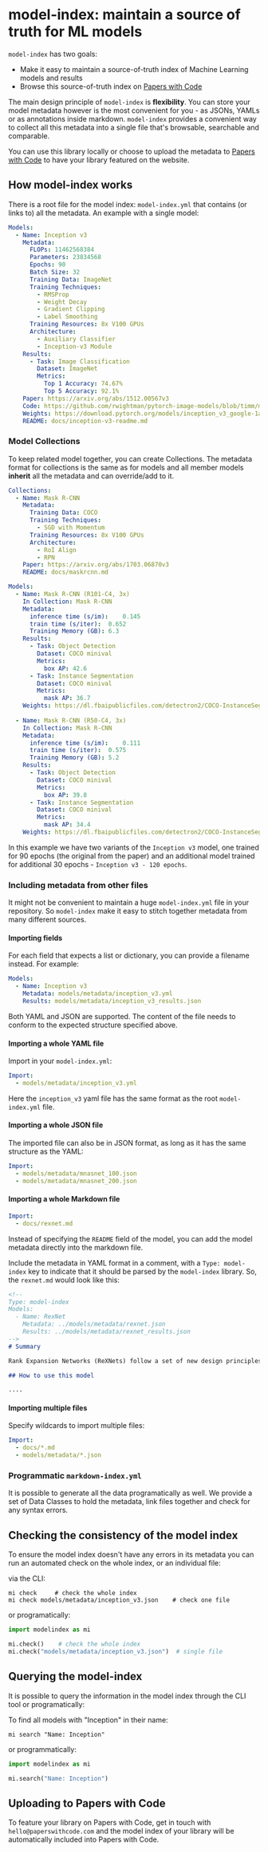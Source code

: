 # model-index: maintain a source of truth for ML models

`model-index` has two goals:
- Make it easy to maintain a source-of-truth index of Machine Learning models and results 
- Browse this source-of-truth index on [Papers with Code](https://paperswithcode.com/)

The main design principle of `model-index` is **flexibility**. You can store your model metadata however is the
most convenient for you - as JSONs, YAMLs or as annotations inside markdown. `model-index` provides a convenient
way to collect all this metadata into a single file that's browsable, searchable and comparable.

You can use this library locally or choose to upload the metadata to [Papers with Code](https://paperswithcode.com)
to have your library featured on the website. 

## How model-index works

There is a root file for the model index: `model-index.yml` that contains (or links to) all the metadata. 
An example with a single model:

```yaml
Models:
  - Name: Inception v3
    Metadata:
      FLOPs: 11462568384
      Parameters: 23834568
      Epochs: 90
      Batch Size: 32
      Training Data: ImageNet  
      Training Techniques: 
        - RMSProp
        - Weight Decay
        - Gradient Clipping
        - Label Smoothing
      Training Resources: 8x V100 GPUs
      Architecture:
        - Auxiliary Classifier
        - Inception-v3 Module
    Results:
      - Task: Image Classification
        Dataset: ImageNet
        Metrics:
          Top 1 Accuracy: 74.67%
          Top 5 Accuracy: 92.1%
    Paper: https://arxiv.org/abs/1512.00567v3
    Code: https://github.com/rwightman/pytorch-image-models/blob/timm/models/inception_v3.py#L442
    Weights: https://download.pytorch.org/models/inception_v3_google-1a9a5a14.pth 
    README: docs/inception-v3-readme.md
```

### Model Collections

To keep related model together, you can create Collections. The metadata format for collections is the same as for models
and all member models **inherit** all the metadata and can override/add to it. 

```yaml
Collections:
  - Name: Mask R-CNN
    Metadata:
      Training Data: COCO
      Training Techniques: 
        - SGD with Momentum
      Training Resources: 8x V100 GPUs
      Architecture:
        - RoI Align
        - RPN
    Paper: https://arxiv.org/abs/1703.06870v3
    README: docs/maskrcnn.md

Models:
  - Name: Mask R-CNN (R101-C4, 3x)
    In Collection: Mask R-CNN 
    Metadata:
      inference time (s/im):	0.145
      train time (s/iter):	0.652
      Training Memory (GB):	6.3
    Results:
      - Task: Object Detection
        Dataset: COCO minival
        Metrics:
          box AP: 42.6
      - Task: Instance Segmentation
        Dataset: COCO minival
        Metrics:
          mask AP: 36.7
    Weights: https://dl.fbaipublicfiles.com/detectron2/COCO-InstanceSegmentation/mask_rcnn_R_101_C4_3x/138363239/model_final_a2914c.pkl
  
  - Name: Mask R-CNN (R50-C4, 3x)
    In Collection: Mask R-CNN 
    Metadata:
      inference time (s/im):	0.111
      train time (s/iter):	0.575
      Training Memory (GB):	5.2
    Results:
      - Task: Object Detection
        Dataset: COCO minival
        Metrics:
          box AP: 39.8
      - Task: Instance Segmentation
        Dataset: COCO minival
        Metrics:
          mask AP: 34.4
    Weights: https://dl.fbaipublicfiles.com/detectron2/COCO-InstanceSegmentation/mask_rcnn_R_50_C4_3x/137849525/model_final_4ce675.pkl
```

In this example we have two variants of the `Inception v3` model, one trained for 90 epochs (the original from the paper)
and an additional model trained for additional 30 epochs - `Inception v3 - 120 epochs`.  

### Including metadata from other files

It might not be convenient to maintain a huge `model-index.yml` file in your repository. So `model-index` make it easy
to stitch together metadata from many different sources. 

#### Importing fields

For each field that expects a list or dictionary, you can provide a filename instead. For example:

```yaml
Models:
  - Name: Inception v3
    Metadata: models/metadata/inception_v3.yml
    Results: models/metadata/inception_v3_results.json
``` 

Both YAML and JSON are supported. The content of the file needs to conform to the expected structure specified above. 

#### Importing a whole YAML file

Import in your `model-index.yml`:

```yaml
Import:
  - models/metadata/inception_v3.yml
```

Here the `inception_v3` yaml file has the same format as the root `model-index.yml` file. 

#### Importing a whole JSON file

The imported file can also be in JSON format, as long as it has the same structure as the YAML:

```yaml
Import:
  - models/metadata/mnasnet_100.json
  - models/metadata/mnasnet_200.json
```

#### Importing a whole Markdown file

```yaml
Import:
  - docs/rexnet.md
```

Instead of specifying the `README` field of the model, you can add the model metadata directly into the markdown file.

Include the metadata in YAML format in a comment, with a `Type: model-index` key to indicate that it should be parsed
by the `model-index` library. So, the `rexnet.md` would look like this:

```markdown
<!--
Type: model-index
Models:
  - Name: RexNet
    Metadata: ../models/metadata/rexnet.json        
    Results: ../models/metadata/rexnet_results.json
-->
# Summary

Rank Expansion Networks (ReXNets) follow a set of new design principles for designing bottlenecks in image classification models

## How to use this model

....
``` 

#### Importing multiple files

Specify wildcards to import multiple files: 

```yaml
Import:
  - docs/*.md
  - models/metadata/*.json
```

### Programmatic `markdown-index.yml`

It is possible to generate all the data programatically as well. We provide a set of Data Classes to hold the metadata,
link files together and check for any syntax errors. 

## Checking the consistency of the model index

To ensure the model index doesn't have any errors in its metadata you can run an automated check on the whole
index, or an individual file:

via the CLI:
```shell script
mi check     # check the whole index
mi check models/metadata/inception_v3.json    # check one file
```

or programatically:

```python
import modelindex as mi

mi.check()    # check the whole index
mi.check("models/metadata/inception_v3.json")  # single file
```

## Querying the model-index

It is possible to query the information in the model index through the CLI tool or programatically:

To find all models with "Inception" in their name:

```shell script
mi search "Name: Inception"
```

or programmatically: 

```python
import modelindex as mi

mi.search("Name: Inception")
``` 

## Uploading to Papers with Code

To feature your library on Papers with Code, get in touch with `hello@paperswithcode.com` and the model index
of your library will be automatically included into Papers with Code. 







